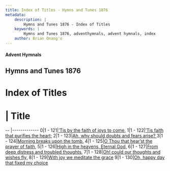 ```yaml
---
title: Index of Titles - Hymns and Tunes 1876
metadata:
    description: |
        Hymns and Tunes 1876 - Index of Titles
    keywords: |
        Hymns and Tunes 1876, adventhymnals, advent hymnals, index
    author: Brian Onang'o
---
```


#### Advent Hymnals

## Hymns and Tunes 1876

# Index of Titles
# | Title                        
-- |-------------
0|1 - 121|[’Tis by the faith of joys to come,](/101-200/121-130/01.’Tis-by-the-faith-of-joys-to-come,)
1|1 - 122|[’Tis faith that purifies the heart;](/101-200/121-130/02.’Tis-faith-that-purifies-the-heart;)
2|1 - 123|[Ah, why should doubts and fears arise? ](/101-200/121-130/03.Ah,-why-should-doubts-and-fears-arise-)
3|1 - 124|[Morning breaks upon the tomb,](/101-200/121-130/04.Morning-breaks-upon-the-tomb,)
4|1 - 125|[O Thou that hear’st the prayer of faith,](/101-200/121-130/05.O-Thou-that-hear’st-the-prayer-of-faith,)
5|1 - 126|[High in the heavens, Eternal God,](/101-200/121-130/06.High-in-the-heavens,-Eternal-God,)
6|1 - 127|[From deep distress and troubled thoughts,](/101-200/121-130/07.From-deep-distress-and-troubled-thoughts,)
7|1 - 128|[Oh! could our thoughts and wishes fly,](/101-200/121-130/08.Oh!-could-our-thoughts-and-wishes-fly,)
8|1 - 129|[With joy we meditate the grace](/101-200/121-130/09.With-joy-we-meditate-the-grace)
9|1 - 130|[Oh, happy day that fixed my choice](/101-200/121-130/10.Oh,-happy-day-that-fixed-my-choice)